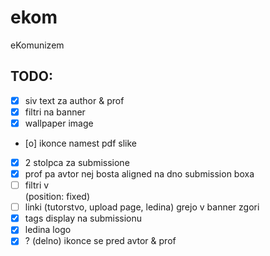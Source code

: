 # ekom
eKomunizem

## TODO:
 - [x] siv text za author & prof
 - [x] filtri na banner
 - [x] wallpaper image
 - [o] ikonce namest pdf slike
 - [x] 2 stolpca za submissione
 - [x] prof pa avtor nej bosta aligned na dno submission boxa
 - [ ] filtri v <aside> (position: fixed)
 - [ ] linki (tutorstvo, upload page, ledina) grejo v banner zgori
 - [x] tags display na submissionu
 - [x] ledina logo
 - [x] ? (delno) ikonce se pred avtor & prof
